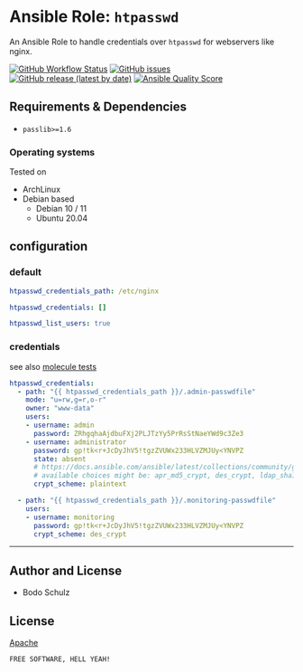 
# Ansible Role:  `htpasswd`

An Ansible Role to handle credentials over `htpasswd` for webservers like nginx.

[![GitHub Workflow Status](https://img.shields.io/github/actions/workflow/status/bodsch/ansible-htpasswd/main.yml?branch=main)][ci]
[![GitHub issues](https://img.shields.io/github/issues/bodsch/ansible-htpasswd)][issues]
[![GitHub release (latest by date)](https://img.shields.io/github/v/release/bodsch/ansible-htpasswd)][releases]
[![Ansible Quality Score](https://img.shields.io/ansible/quality/50067?label=role%20quality)][quality]

[ci]: https://github.com/bodsch/ansible-htpasswd/actions
[issues]: https://github.com/bodsch/ansible-htpasswd/issues?q=is%3Aopen+is%3Aissue
[releases]: https://github.com/bodsch/ansible-htpasswd/releases
[quality]: https://galaxy.ansible.com/bodsch/htpasswd


## Requirements & Dependencies

- `passlib>=1.6`

### Operating systems

Tested on

* ArchLinux
* Debian based
    - Debian 10 / 11
    - Ubuntu 20.04


## configuration

### default

```yaml
htpasswd_credentials_path: /etc/nginx

htpasswd_credentials: []

htpasswd_list_users: true
```

### credentials

see also [molecule tests](molecule/default/group_vars/all/vars.yaml)

```yaml
htpasswd_credentials:
  - path: "{{ htpasswd_credentials_path }}/.admin-passwdfile"
    mode: "u=rw,g=r,o-r"
    owner: "www-data"
    users:
    - username: admin
      password: ZRhgqhaAjdbuFXj2PLJTzYy5PrRsStNaeYWd9c3Ze3
    - username: administrator
      password: gp!tk<r+JcDyJhV5!tgzZVUWx233HLVZMJUy<YNVPZ
      state: absent
      # https://docs.ansible.com/ansible/latest/collections/community/general/htpasswd_module.html#parameter-crypt_scheme
      # available choices might be: apr_md5_crypt, des_crypt, ldap_sha1, plaintext
      crypt_scheme: plaintext

  - path: "{{ htpasswd_credentials_path }}/.monitoring-passwdfile"
    users:
    - username: monitoring
      password: gp!tk<r+JcDyJhV5!tgzZVUWx233HLVZMJUy<YNVPZ
      crypt_scheme: des_crypt
```

---

## Author and License

- Bodo Schulz

## License

[Apache](LICENSE)

`FREE SOFTWARE, HELL YEAH!`
